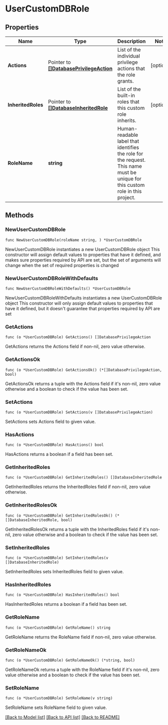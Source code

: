 # UserCustomDBRole

## Properties

Name | Type | Description | Notes
------------ | ------------- | ------------- | -------------
**Actions** | Pointer to [**[]DatabasePrivilegeAction**](DatabasePrivilegeAction.md) | List of the individual privilege actions that the role grants. | [optional] 
**InheritedRoles** | Pointer to [**[]DatabaseInheritedRole**](DatabaseInheritedRole.md) | List of the built-in roles that this custom role inherits. | [optional] 
**RoleName** | **string** | Human-readable label that identifies the role for the request. This name must be unique for this custom role in this project. | 

## Methods

### NewUserCustomDBRole

`func NewUserCustomDBRole(roleName string, ) *UserCustomDBRole`

NewUserCustomDBRole instantiates a new UserCustomDBRole object
This constructor will assign default values to properties that have it defined,
and makes sure properties required by API are set, but the set of arguments
will change when the set of required properties is changed

### NewUserCustomDBRoleWithDefaults

`func NewUserCustomDBRoleWithDefaults() *UserCustomDBRole`

NewUserCustomDBRoleWithDefaults instantiates a new UserCustomDBRole object
This constructor will only assign default values to properties that have it defined,
but it doesn't guarantee that properties required by API are set

### GetActions

`func (o *UserCustomDBRole) GetActions() []DatabasePrivilegeAction`

GetActions returns the Actions field if non-nil, zero value otherwise.

### GetActionsOk

`func (o *UserCustomDBRole) GetActionsOk() (*[]DatabasePrivilegeAction, bool)`

GetActionsOk returns a tuple with the Actions field if it's non-nil, zero value otherwise
and a boolean to check if the value has been set.

### SetActions

`func (o *UserCustomDBRole) SetActions(v []DatabasePrivilegeAction)`

SetActions sets Actions field to given value.

### HasActions

`func (o *UserCustomDBRole) HasActions() bool`

HasActions returns a boolean if a field has been set.

### GetInheritedRoles

`func (o *UserCustomDBRole) GetInheritedRoles() []DatabaseInheritedRole`

GetInheritedRoles returns the InheritedRoles field if non-nil, zero value otherwise.

### GetInheritedRolesOk

`func (o *UserCustomDBRole) GetInheritedRolesOk() (*[]DatabaseInheritedRole, bool)`

GetInheritedRolesOk returns a tuple with the InheritedRoles field if it's non-nil, zero value otherwise
and a boolean to check if the value has been set.

### SetInheritedRoles

`func (o *UserCustomDBRole) SetInheritedRoles(v []DatabaseInheritedRole)`

SetInheritedRoles sets InheritedRoles field to given value.

### HasInheritedRoles

`func (o *UserCustomDBRole) HasInheritedRoles() bool`

HasInheritedRoles returns a boolean if a field has been set.

### GetRoleName

`func (o *UserCustomDBRole) GetRoleName() string`

GetRoleName returns the RoleName field if non-nil, zero value otherwise.

### GetRoleNameOk

`func (o *UserCustomDBRole) GetRoleNameOk() (*string, bool)`

GetRoleNameOk returns a tuple with the RoleName field if it's non-nil, zero value otherwise
and a boolean to check if the value has been set.

### SetRoleName

`func (o *UserCustomDBRole) SetRoleName(v string)`

SetRoleName sets RoleName field to given value.



[[Back to Model list]](../README.md#documentation-for-models) [[Back to API list]](../README.md#documentation-for-api-endpoints) [[Back to README]](../README.md)


